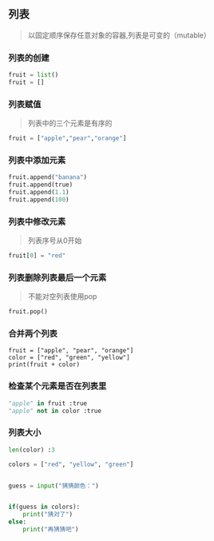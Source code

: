 ## 列表
>以固定顺序保存任意对象的容器,列表是可变的（mutable）

### 列表的创建
```python
fruit = list()
fruit = []
```


### 列表赋值
>列表中的三个元素是有序的
```python
fruit = ["apple","pear","orange"]
```

### 列表中添加元素
```python
fruit.append("banana")
fruit.append(true)
fruit.append(1.1)
fruit.append(100)
```

### 列表中修改元素
>列表序号从0开始
```python
fruit[0] = "red"
```

### 列表删除列表最后一个元素
>不能对空列表使用pop
```python
fruit.pop()
```

### 合并两个列表
```
fruit = ["apple", "pear", "orange"]
color = ["red", "green", "yellow"]
print(fruit + color)
```

### 检查某个元素是否在列表里
```python
"apple" in fruit :true
"apple" not in color :true
```

### 列表大小
```python
len(color) :3
```

```python
colors = ["red", "yellow", "green"]


guess = input("猜猜颜色：")


if(guess in colors):
    print("猜对了")
else:
    print("再猜猜吧")
```